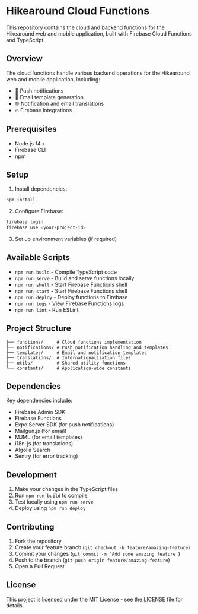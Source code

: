 # Hikearound Cloud Functions

This repository contains the cloud and backend functions for the Hikearound web and mobile application, built with Firebase Cloud Functions and TypeScript.

## Overview

The cloud functions handle various backend operations for the Hikearound web and mobile application, including:

- 📱 Push notifications
- 📧 Email template generation
- 🌐 Notification and email translations
- 🔥 Firebase integrations

## Prerequisites

- Node.js 14.x
- Firebase CLI
- npm

## Setup

1. Install dependencies:

```bash
npm install
```

2. Configure Firebase:

```bash
firebase login
firebase use <your-project-id>
```

3. Set up environment variables (if required)

## Available Scripts

- `npm run build` - Compile TypeScript code
- `npm run serve` - Build and serve functions locally
- `npm run shell` - Start Firebase Functions shell
- `npm run start` - Start Firebase Functions shell
- `npm run deploy` - Deploy functions to Firebase
- `npm run logs` - View Firebase Functions logs
- `npm run lint` - Run ESLint

## Project Structure

```
├── functions/     # Cloud functions implementation
├── notifications/ # Push notification handling and templates
├── templates/     # Email and notification templates
├── translations/  # Internationalization files
├── utils/         # Shared utility functions
└── constants/     # Application-wide constants
```

## Dependencies

Key dependencies include:

- Firebase Admin SDK
- Firebase Functions
- Expo Server SDK (for push notifications)
- Mailgun.js (for email)
- MJML (for email templates)
- i18n-js (for translations)
- Algolia Search
- Sentry (for error tracking)

## Development

1. Make your changes in the TypeScript files
2. Run `npm run build` to compile
3. Test locally using `npm run serve`
4. Deploy using `npm run deploy`

## Contributing

1. Fork the repository
2. Create your feature branch (`git checkout -b feature/amazing-feature`)
3. Commit your changes (`git commit -m 'Add some amazing feature'`)
4. Push to the branch (`git push origin feature/amazing-feature`)
5. Open a Pull Request

## License

This project is licensed under the MIT License - see the [LICENSE](LICENSE) file for details.
